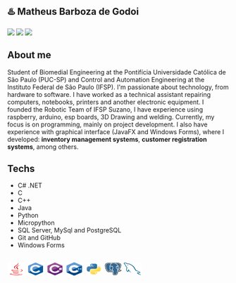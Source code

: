 ## ♨️ Matheus Barboza de Godoi

<div> 
    <a href="https://instagram.com/mthehang" target="_blank"><img src="https://img.shields.io/badge/-Instagram-%23E4405F?style=for-the-badge&logo=instagram&logoColor=white" target="_blank"></a>
  <a href = "mailto:matheus@vts.com.br? Subject: Quero entrar em contato.&body=Olá, Matheus."><img src="https://img.shields.io/badge/-Gmail-%23333?style=for-the-badge&logo=gmail&logoColor=white" target="_blank"></a>
  <a href="https://www.linkedin.com/in/matheusgodoi-engbio/" target="_blank"><img src="https://img.shields.io/badge/-LinkedIn-%230077B5?style=for-the-badge&logo=linkedin&logoColor=white" target="_blank"></a> 
 
</div>


## About me

Student of Biomedial Engineering at the Pontifícia Universidade Católica de São Paulo (PUC-SP) and Control and Automation Engineering at the Instituto Federal de São Paulo (IFSP). I'm passionate about technology, from hardware to software. I have worked as a technical assistant repairing computers, notebooks, printers and another electronic equipment. I founded the Robotic Team of IFSP Suzano, I have experience using raspberry, arduino, esp boards, 3D Drawing and welding. Currently, my focus is on programming, mainly on project development. I also have experience with graphical interface (JavaFX and Windows Forms), where I developed: **inventory management systems**, **customer registration systems**, among others.
  
## Techs

- C# .NET
- C
- C++
- Java
- Python
- Micropython
- SQL Server, MySql and PostgreSQL
- Git and GitHub
- Windows Forms
<div style="display: inline_block"><br>
  <img align="center" alt="Rafa-Js" height="30" width="40" src="https://raw.githubusercontent.com/devicons/devicon/master/icons/java/java-plain.svg">
  <img align="center" alt="Rafa-CSS" height="30" width="40" src="https://raw.githubusercontent.com/devicons/devicon/master/icons/c/c-original.svg">
  <img align="center" alt="Rafa-Csharp" height="30" width="40" src="https://raw.githubusercontent.com/devicons/devicon/master/icons/csharp/csharp-original.svg">
  <img align="center" alt="Rafa-Csharp" height="30" width="40" src="https://raw.githubusercontent.com/devicons/devicon/master/icons/cplusplus/cplusplus-original.svg">
  <img align="center" alt="Rafa-Python" height="30" width="40" src="https://raw.githubusercontent.com/devicons/devicon/master/icons/python/python-original.svg">
  <img align="center" alt="Rafa-Python" height="30" width="40" src="https://raw.githubusercontent.com/devicons/devicon/master/icons/postgresql/postgresql-original.svg">
  <img align="center" alt="Rafa-Python" height="30" width="40" src="https://raw.githubusercontent.com/devicons/devicon/master/icons/mysql/mysql-original.svg">
</div>
